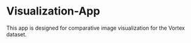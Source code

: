 # Visualization-App
This app is designed for comparative image visualization for the Vortex dataset.